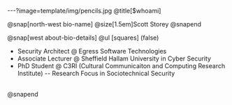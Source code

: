 ---?image=template/img/pencils.jpg
@title[$whoami]

@snap[north-west bio-name]
@size[1.5em]Scott Storey
@snapend


@snap[west about-bio-details]
@ul [squares] (false)
- Security Architect @ Egress Software Technologies
- Associate Lecturer @ Sheffield Hallam University in Cyber Security
- PhD Student @ C3RI (Cultural Communicaiton and Computing Research Institute)
-- Research Focus in Sociotechnical Security
<br><br>

@snapend
